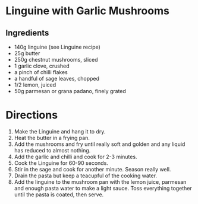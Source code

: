 # Linguine with Garlic Mushrooms

## Ingredients
- 140g linguine (see Linguine recipe)
- 25g butter
- 250g chestnut mushrooms, sliced
- 1 garlic clove, crushed
- a pinch of chilli flakes
- a handful of sage leaves, chopped
- 1/2 lemon, juiced
- 50g parmesan or grana padano, finely grated

# Directions
1. Make the Linguine and hang it to dry.
1. Heat the butter in a frying pan.
1. Add the mushrooms and fry until really soft and golden and any liquid has reduced to almost nothing.
1. Add the garlic and chilli and cook for 2-3 minutes.
1. Cook the Linguine for 60-90 seconds.
1. Stir in the sage and cook for another minute. Season really well.
1. Drain the pasta but keep a teacupful of the cooking water.
1. Add the linguine to the mushroom pan with the lemon juice, parmesan and enough pasta water to make a light sauce.
   Toss everything together until the pasta is coated, then serve.
